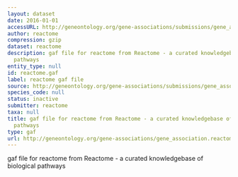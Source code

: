 ```yaml
---
layout: dataset
date: 2016-01-01
accessURL: http://geneontology.org/gene-associations/submissions/gene_association.reactome.gz
author: reactome
compression: gzip
dataset: reactome
description: gaf file for reactome from Reactome - a curated knowledgebase of biological
  pathways
entity_type: null
id: reactome.gaf
label: reactome gaf file
source: http://geneontology.org/gene-associations/submissions/gene_association.reactome.gz
species_code: null
status: inactive
submitter: reactome
taxa: null
title: gaf file for reactome from Reactome - a curated knowledgebase of biological
  pathways
type: gaf
url: http://geneontology.org/gene-associations/gene_association.reactome.gz
---
```


gaf file for reactome from Reactome - a curated knowledgebase of biological pathways